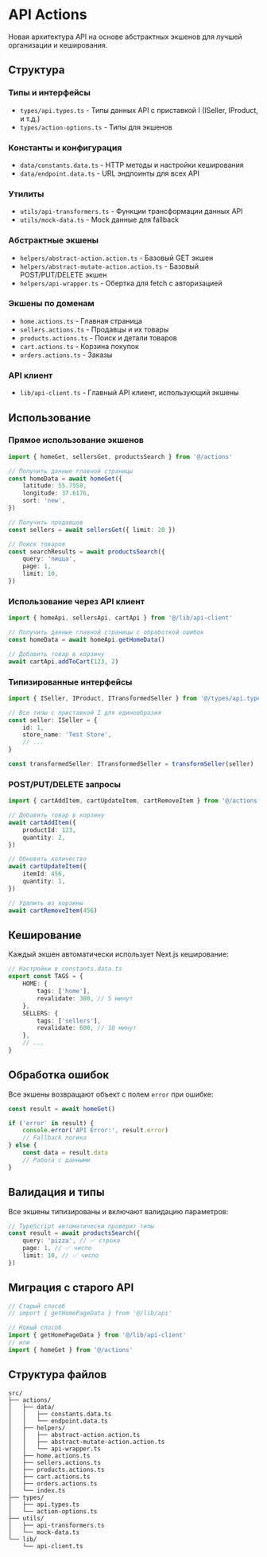 # API Actions

Новая архитектура API на основе абстрактных экшенов для лучшей организации и кеширования.

## Структура

### Типы и интерфейсы

- `types/api.types.ts` - Типы данных API с приставкой I (ISeller, IProduct, и т.д.)
- `types/action-options.ts` - Типы для экшенов

### Константы и конфигурация

- `data/constants.data.ts` - HTTP методы и настройки кеширования
- `data/endpoint.data.ts` - URL эндпоинты для всех API

### Утилиты

- `utils/api-transformers.ts` - Функции трансформации данных API
- `utils/mock-data.ts` - Mock данные для fallback

### Абстрактные экшены

- `helpers/abstract-action.action.ts` - Базовый GET экшен
- `helpers/abstract-mutate-action.action.ts` - Базовый POST/PUT/DELETE экшен
- `helpers/api-wrapper.ts` - Обертка для fetch с авторизацией

### Экшены по доменам

- `home.actions.ts` - Главная страница
- `sellers.actions.ts` - Продавцы и их товары
- `products.actions.ts` - Поиск и детали товаров
- `cart.actions.ts` - Корзина покупок
- `orders.actions.ts` - Заказы

### API клиент

- `lib/api-client.ts` - Главный API клиент, использующий экшены

## Использование

### Прямое использование экшенов

```typescript
import { homeGet, sellersGet, productsSearch } from '@/actions'

// Получить данные главной страницы
const homeData = await homeGet({
	latitude: 55.7558,
	longitude: 37.6176,
	sort: 'new',
})

// Получить продавцов
const sellers = await sellersGet({ limit: 20 })

// Поиск товаров
const searchResults = await productsSearch({
	query: 'пицца',
	page: 1,
	limit: 10,
})
```

### Использование через API клиент

```typescript
import { homeApi, sellersApi, cartApi } from '@/lib/api-client'

// Получить данные главной страницы с обработкой ошибок
const homeData = await homeApi.getHomeData()

// Добавить товар в корзину
await cartApi.addToCart(123, 2)
```

### Типизированные интерфейсы

```typescript
import { ISeller, IProduct, ITransformedSeller } from '@/types/api.types'

// Все типы с приставкой I для единообразия
const seller: ISeller = {
	id: 1,
	store_name: 'Test Store',
	// ...
}

const transformedSeller: ITransformedSeller = transformSeller(seller)
```

### POST/PUT/DELETE запросы

```typescript
import { cartAddItem, cartUpdateItem, cartRemoveItem } from '@/actions'

// Добавить товар в корзину
await cartAddItem({
	productId: 123,
	quantity: 2,
})

// Обновить количество
await cartUpdateItem({
	itemId: 456,
	quantity: 1,
})

// Удалить из корзины
await cartRemoveItem(456)
```

## Кеширование

Каждый экшен автоматически использует Next.js кеширование:

```typescript
// Настройки в constants.data.ts
export const TAGS = {
	HOME: {
		tags: ['home'],
		revalidate: 300, // 5 минут
	},
	SELLERS: {
		tags: ['sellers'],
		revalidate: 600, // 10 минут
	},
	// ...
}
```

## Обработка ошибок

Все экшены возвращают объект с полем `error` при ошибке:

```typescript
const result = await homeGet()

if ('error' in result) {
	console.error('API Error:', result.error)
	// Fallback логика
} else {
	const data = result.data
	// Работа с данными
}
```

## Валидация и типы

Все экшены типизированы и включают валидацию параметров:

```typescript
// TypeScript автоматически проверит типы
const result = await productsSearch({
	query: 'pizza', // ✅ строка
	page: 1, // ✅ число
	limit: 10, // ✅ число
})
```

## Миграция с старого API

```typescript
// Старый способ
// import { getHomePageData } from '@/lib/api'

// Новый способ
import { getHomePageData } from '@/lib/api-client'
// или
import { homeGet } from '@/actions'
```

## Структура файлов

```
src/
├── actions/
│   ├── data/
│   │   ├── constants.data.ts
│   │   └── endpoint.data.ts
│   ├── helpers/
│   │   ├── abstract-action.action.ts
│   │   ├── abstract-mutate-action.action.ts
│   │   └── api-wrapper.ts
│   ├── home.actions.ts
│   ├── sellers.actions.ts
│   ├── products.actions.ts
│   ├── cart.actions.ts
│   ├── orders.actions.ts
│   └── index.ts
├── types/
│   ├── api.types.ts
│   └── action-options.ts
├── utils/
│   ├── api-transformers.ts
│   └── mock-data.ts
└── lib/
    └── api-client.ts
```
